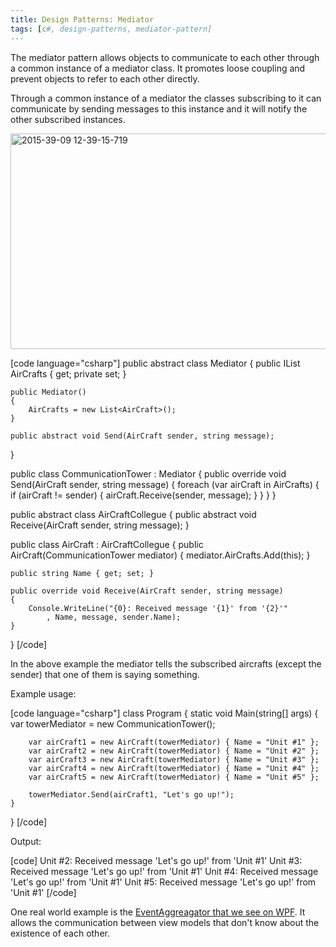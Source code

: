 ```yaml
---
title: Design Patterns: Mediator
tags: [c#, design-patterns, mediator-pattern]
---
```


The mediator pattern allows objects to communicate to each other through a common instance of a mediator class. It promotes loose coupling and prevent objects to refer to each other directly.
<!--more-->

Through a common instance of a mediator the classes subscribing to it can communicate by sending messages to this instance and it will notify the other subscribed instances.

<a href="https://brunolm.files.wordpress.com/2015/07/2015-39-09-12-39-15-719.png"><img src="https://brunolm.files.wordpress.com/2015/07/2015-39-09-12-39-15-719.png" alt="2015-39-09 12-39-15-719" width="526" height="345" class="alignnone size-full wp-image-455" /></a>

[code language="csharp"]
public abstract class Mediator
{
    public IList<AirCraft> AirCrafts { get; private set; }

    public Mediator()
    {
        AirCrafts = new List<AirCraft>();
    }

    public abstract void Send(AirCraft sender, string message);
}

public class CommunicationTower : Mediator
{
    public override void Send(AirCraft sender, string message)
    {
        foreach (var airCraft in AirCrafts)
        {
            if (airCraft != sender)
            {
                airCraft.Receive(sender, message);
            }
        }
    }
}

public abstract class AirCraftCollegue
{
    public abstract void Receive(AirCraft sender, string message);
}

public class AirCraft : AirCraftCollegue
{
    public AirCraft(CommunicationTower mediator)
    {
        mediator.AirCrafts.Add(this);
    }

    public string Name { get; set; }

    public override void Receive(AirCraft sender, string message)
    {
        Console.WriteLine("{0}: Received message '{1}' from '{2}'"
            , Name, message, sender.Name);
    }
}
[/code]

In the above example the mediator tells the subscribed aircrafts (except the sender) that one of them is saying something.

Example usage:

[code language="csharp"]
class Program
{
    static void Main(string[] args)
    {
        var towerMediator = new CommunicationTower();

        var airCraft1 = new AirCraft(towerMediator) { Name = "Unit #1" };
        var airCraft2 = new AirCraft(towerMediator) { Name = "Unit #2" };
        var airCraft3 = new AirCraft(towerMediator) { Name = "Unit #3" };
        var airCraft4 = new AirCraft(towerMediator) { Name = "Unit #4" };
        var airCraft5 = new AirCraft(towerMediator) { Name = "Unit #5" };

        towerMediator.Send(airCraft1, "Let's go up!");
    }
}
[/code]

Output:

[code]
Unit #2: Received message 'Let's go up!' from 'Unit #1'
Unit #3: Received message 'Let's go up!' from 'Unit #1'
Unit #4: Received message 'Let's go up!' from 'Unit #1'
Unit #5: Received message 'Let's go up!' from 'Unit #1'
[/code]


One real world example is the <a href="https://brunolm.wordpress.com/2015/03/01/messaging-eventaggregator/" target="_blank">EventAggreagator that we see on WPF</a>. It allows the communication between view models that don't know about the existence of each other.
